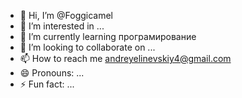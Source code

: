 - 👋 Hi, I’m @Foggicamel
- 👀 I’m interested in ...
- 🌱 I’m currently learning програмирование
- 💞️ I’m looking to collaborate on ...
- 📫 How to reach me andreyelinevskiy4@gmail.com
- 😄 Pronouns: ...
- ⚡ Fun fact: ...

<!---
Foggicamel/Foggicamel is a ✨ special ✨ repository because its `README.md` (this file) appears on your GitHub profile.
You can click the Preview link to take a look at your changes.
--->
